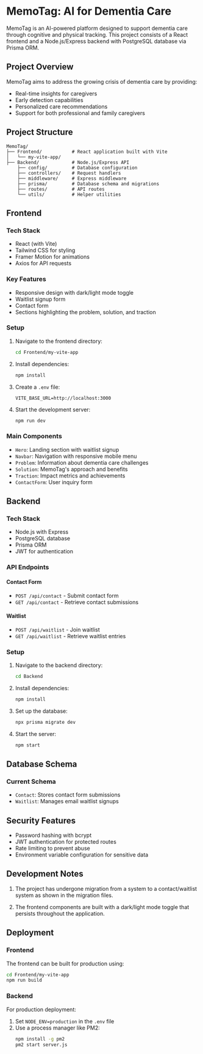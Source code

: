 # MemoTag: AI for Dementia Care

MemoTag is an AI-powered platform designed to support dementia care through cognitive and physical tracking. This project consists of a React frontend and a Node.js/Express backend with PostgreSQL database via Prisma ORM.

## Project Overview

MemoTag aims to address the growing crisis of dementia care by providing:

- Real-time insights for caregivers
- Early detection capabilities
- Personalized care recommendations
- Support for both professional and family caregivers

## Project Structure

```
MemoTag/
├── Frontend/           # React application built with Vite
│   └── my-vite-app/
├── Backend/            # Node.js/Express API
    ├── config/         # Database configuration
    ├── controllers/    # Request handlers
    ├── middleware/     # Express middleware
    ├── prisma/         # Database schema and migrations
    ├── routes/         # API routes
    └── utils/          # Helper utilities
```

## Frontend

### Tech Stack

- React (with Vite)
- Tailwind CSS for styling
- Framer Motion for animations
- Axios for API requests

### Key Features

- Responsive design with dark/light mode toggle
- Waitlist signup form
- Contact form
- Sections highlighting the problem, solution, and traction

### Setup

1. Navigate to the frontend directory:
   ```bash
   cd Frontend/my-vite-app
   ```

2. Install dependencies:
   ```bash
   npm install
   ```

3. Create a `.env` file:
   ```
   VITE_BASE_URL=http://localhost:3000
   ```

4. Start the development server:
   ```bash
   npm run dev
   ```

### Main Components

- `Hero`: Landing section with waitlist signup
- `Navbar`: Navigation with responsive mobile menu
- `Problem`: Information about dementia care challenges
- `Solution`: MemoTag's approach and benefits
- `Traction`: Impact metrics and achievements
- `ContactForm`: User inquiry form

## Backend

### Tech Stack

- Node.js with Express
- PostgreSQL database
- Prisma ORM
- JWT for authentication

### API Endpoints

#### Contact Form
- `POST /api/contact` - Submit contact form
- `GET /api/contact` - Retrieve contact submissions

#### Waitlist
- `POST /api/waitlist` - Join waitlist
- `GET /api/waitlist` - Retrieve waitlist entries

### Setup

1. Navigate to the backend directory:
   ```bash
   cd Backend
   ```

2. Install dependencies:
   ```bash
   npm install
   ```

3. Set up the database:
   ```bash
   npx prisma migrate dev
   ```

4. Start the server:
   ```bash
   npm start
   ```

## Database Schema

### Current Schema
- `Contact`: Stores contact form submissions
- `Waitlist`: Manages email waitlist signups

## Security Features

- Password hashing with bcrypt
- JWT authentication for protected routes
- Rate limiting to prevent abuse
- Environment variable configuration for sensitive data

## Development Notes

1. The project has undergone migration from a system to a contact/waitlist system as shown in the migration files.


2. The frontend components are built with a dark/light mode toggle that persists throughout the application.

## Deployment

### Frontend
The frontend can be built for production using:
```bash
cd Frontend/my-vite-app
npm run build
```

### Backend
For production deployment:
1. Set `NODE_ENV=production` in the `.env` file
2. Use a process manager like PM2:
   ```bash
   npm install -g pm2
   pm2 start server.js
   ```
